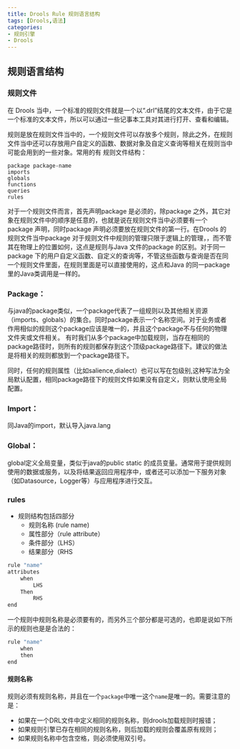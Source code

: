 ```yaml
---
title: Drools Rule 规则语言结构
tags: [Drools,语法]
categories:
- 规则引擎
- Drools
---
```


## 规则语言结构

### 规则文件

在 Drools 当中，一个标准的规则文件就是一个以“.drl”结尾的文本文件，由于它是一个标准的文本文件，所以可以通过一些记事本工具对其进行打开、查看和编辑。

规则是放在规则文件当中的，一个规则文件可以存放多个规则，除此之外，在规则文件当中还可以存放用户自定义的函数、数据对象及自定义查询等相关在规则当中可能会用到的一些对象。常用的有
规则文件结构：
```
package package-name
imports
globals
functions
queries
rules
```
对于一个规则文件而言，首先声明package 是必须的，除package 之外，其它对象在规则文件中的顺序是任意的，也就是说在规则文件当中必须要有一个package 声明，同时package 声明必须要放在规则文件的第一行。在Drools 的规则文件当中package 对于规则文件中规则的管理只限于逻辑上的管理，，而不管其在物理上的位置如何，这点是规则与Java 文件的package 的区别。对于同一package 下的用户自定义函数、自定义的查询等，不管这些函数与查询是否在同一个规则文件里面，在规则里面是可以直接使用的，这点和Java 的同一package 里的Java类调用是一样的。
### Package：

与java的package类似，一个package代表了一组规则以及其他相关资源（imports、globals）的集合。同时package表示一个名称空间。对于业务或者作用相似的规则这个package应该是唯一的，并且这个package不与任何的物理文件夹或文件相关。
有时我们从多个package中加载规则，当存在相同的package路径时，则所有的规则都保存到这个顶级package路径下。建议的做法是将相关的规则都放到一个package路径下。

同时，任何的规则属性（比如salience,dialect）也可以写在包级别,这种写法为全局默认配置，相同package路径下的规则文件如果没有自定义，则默认使用全局配置。

### Import：
同Java的import，默认导入java.lang

### Global：
global定义全局变量，类似于java的public static 的成员变量。通常用于提供规则使用的数据或服务，以及将结果返回应用程序中，或者还可以添加一下服务对象（如Datasource，Logger等）与应用程序进行交互。

### rules
* 规则结构包括四部分
    - 规则名称 (rule name)
    - 属性部分（rule attribute）
    - 条件部分（LHS）
    - 结果部分（RHS

```JavaScript
rule "name"
attributes
    when
        LHS
    Then
        RHS
end
```
一个规则中规则名称是必须要有的，而另外三个部分都是可选的，也即是说如下所示的规则也是是合法的：
```JavaScript
rule "name"
    when
    then
end
```
#### 规则名称

规则必须有规则名称，并且在一个`package`中唯一这个`name`是唯一的。需要注意的是：
* 如果在一个DRL文件中定义相同的规则名称，则drools加载规则时报错；
* 如果规则引擎已存在相同的规则名称，则后加载的规则会覆盖原有规则；
* 如果规则名称中包含空格，则必须使用双引号。
